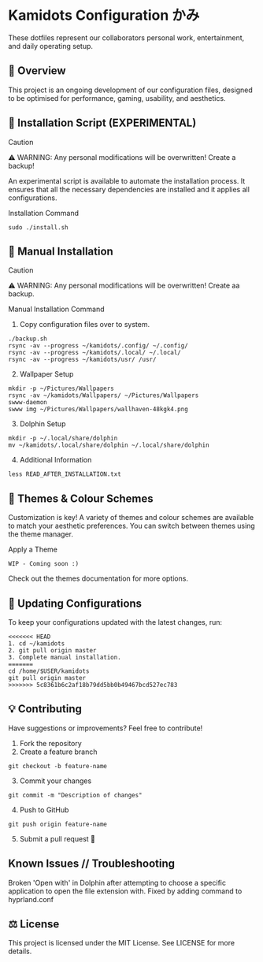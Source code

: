 # Kamidots Configuration かみ

These dotfiles represent our collaborators personal work, entertainment, and daily operating setup.

## 📌 Overview

This project is an ongoing development of our configuration files, designed to be optimised for performance, gaming, usability, and aesthetics.

## 🚀 Installation Script (EXPERIMENTAL)
> [!CAUTION]
> ⚠️ WARNING: Any personal modifications will be overwritten! Create a backup!

An experimental script is available to automate the installation process. It ensures that all the necessary dependencies are installed and it applies all configurations.

Installation Command
```
sudo ./install.sh
```

## 🔧 Manual Installation
> [!CAUTION]
> ⚠️ WARNING: Any personal modifications will be overwritten! Create aa backup.

Manual Installation Command
1. Copy configuration files over to system.
```
./backup.sh
rsync -av --progress ~/kamidots/.config/ ~/.config/
rsync -av --progress ~/kamidots/.local/ ~/.local/
rsync -av --progress ~/kamidots/usr/ /usr/
```

2. Wallpaper Setup
```
mkdir -p ~/Pictures/Wallpapers
rsync -av ~/kamidots/Wallpapers/ ~/Pictures/Wallpapers
swww-daemon
swww img ~/Pictures/Wallpapers/wallhaven-48kgk4.png
```

3. Dolphin Setup
```
mkdir -p ~/.local/share/dolphin
mv ~/kamidots/.local/share/dolphin ~/.local/share/dolphin
```
4. Additional Information
```
less READ_AFTER_INSTALLATION.txt
```
## 🎨 Themes & Colour Schemes

Customization is key! A variety of themes and colour schemes are available to match your aesthetic preferences. You can switch between themes using the theme manager.

Apply a Theme
```
WIP - Coming soon :)
```
Check out the themes documentation for more options.

## 🔄 Updating Configurations

To keep your configurations updated with the latest changes, run:
```
<<<<<<< HEAD
1. cd ~/kamidots
2. git pull origin master
3. Complete manual installation.
=======
cd /home/$USER/kamidots
git pull origin master
>>>>>>> 5c8361b6c2af18b79dd5bb0b49467bcd527ec783
```
## 💡 Contributing

Have suggestions or improvements? Feel free to contribute!

1. Fork the repository
2. Create a feature branch
```
git checkout -b feature-name
```
3. Commit your changes
```
git commit -m "Description of changes"
```
4. Push to GitHub
```
git push origin feature-name
```
5. Submit a pull request 🎉

## Known Issues // Troubleshooting
Broken 'Open with' in Dolphin after attempting to choose a specific application to open the file extension with.
Fixed by adding command to hyprland.conf

## ⚖️ License

This project is licensed under the MIT License. See LICENSE for more details.

